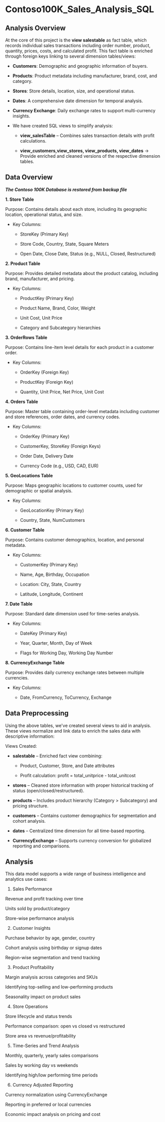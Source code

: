# Contoso100K_Sales_Analysis_SQL

## Analysis Overview

At the core of this project is the **view salestable**  as fact table, which records individual sales transactions including order number, product, quantity, prices, costs, and calculated profit. This fact table is enriched through foreign keys linking to several dimension tables/views:

- **Customers**: Demographic and geographic information of buyers.

- **Products**: Product metadata including manufacturer, brand, cost, and category.

- **Stores**: Store details, location, size, and operational status.

- **Dates**: A comprehensive date dimension for temporal analysis.

- **Currency Exchange**: Daily exchange rates to support multi-currency insights.

- We have created SQL views to simplify analysis:

   - **view_salesTable** – Combines sales transaction details with profit calculations.

   - **view_customers,view_stores, view_products, view_dates**  -> Provide enriched and cleaned versions of the respective dimension tables.
 
##

## Data Overview

***The Contoso 100K Database is restored from backup file***

**1. Store Table**

Purpose: Contains details about each store, including its geographic location, operational status, and size.

- Key Columns:

    - StoreKey (Primary Key)
    
    - Store Code, Country, State, Square Meters
    
    - Open Date, Close Date, Status (e.g., NULL, Closed, Restructured)
 
      

**2. Product Table**

Purpose: Provides detailed metadata about the product catalog, including brand, manufacturer, and pricing.

- Key Columns:

    - ProductKey (Primary Key)
    
    - Product Name, Brand, Color, Weight
    
    - Unit Cost, Unit Price
    
    - Category and Subcategory hierarchies


**3. OrderRows Table**

Purpose: Contains line-item level details for each product in a customer order.

- Key Columns:

    - OrderKey (Foreign Key)
    
    - ProductKey (Foreign Key)
    
    - Quantity, Unit Price, Net Price, Unit Cost


**4. Orders Table**

Purpose: Master table containing order-level metadata including customer and store references, order dates, and currency codes.

- Key Columns:

    - OrderKey (Primary Key)
    
    - CustomerKey, StoreKey (Foreign Keys)
    
    - Order Date, Delivery Date
    
    - Currency Code (e.g., USD, CAD, EUR)


**5. GeoLocations Table**

Purpose: Maps geographic locations to customer counts, used for demographic or spatial analysis.

- Key Columns:

    - GeoLocationKey (Primary Key)
    
    - Country, State, NumCustomers



**6. Customer Table**

Purpose: Contains customer demographics, location, and personal metadata.

- Key Columns:

    - CustomerKey (Primary Key)
    
    - Name, Age, Birthday, Occupation
    
    - Location: City, State, Country
    
    - Latitude, Longitude, Continent



**7. Date Table**

Purpose: Standard date dimension used for time-series analysis.

- Key Columns:

    - DateKey (Primary Key)
    
    - Year, Quarter, Month, Day of Week
    
    - Flags for Working Day, Working Day Number



**8. CurrencyExchange Table**

Purpose: Provides daily currency exchange rates between multiple currencies.

- Key Columns:

    - Date, FromCurrency, ToCurrency, Exchange

##

## Data Preprocessing


Using the above tables, we've created several views to aid in analysis. These views normalize and link data to enrich the sales data with descriptive information:

Views Created:

- **salestable** – Enriched fact view combining:

    - Product, Customer, Store, and Date attributes

    - Profit calculation: profit = total_unitprice - total_unitcost

- **stores** – Cleaned store information with proper historical tracking of status (open/closed/restructured).

- **products** – Includes product hierarchy (Category > Subcategory) and pricing structure.

- **customers** – Contains customer demographics for segmentation and cohort analysis.

- **dates** – Centralized time dimension for all time-based reporting.

- **CurrencyExchange** – Supports currency conversion for globalized reporting and comparisons.


##

## Analysis
This data model supports a wide range of business intelligence and analytics use cases:

1. Sales Performance

Revenue and profit tracking over time

Units sold by product/category

Store-wise performance analysis

2. Customer Insights

Purchase behavior by age, gender, country

Cohort analysis using birthday or signup dates

Region-wise segmentation and trend tracking

3. Product Profitability

Margin analysis across categories and SKUs

Identifying top-selling and low-performing products

Seasonality impact on product sales

4. Store Operations

Store lifecycle and status trends

Performance comparison: open vs closed vs restructured

Store area vs revenue/profitability

5. Time-Series and Trend Analysis

Monthly, quarterly, yearly sales comparisons

Sales by working day vs weekends

Identifying high/low performing time periods

6. Currency Adjusted Reporting

Currency normalization using CurrencyExchange

Reporting in preferred or local currencies

Economic impact analysis on pricing and cost
